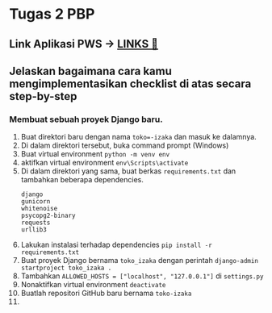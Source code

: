 # Tugas 2 PBP
## Link Aplikasi PWS -> [LINKS 🔗](http://muhammad-adiansyah-tokoizakaa.pbp.cs.ui.ac.id/)
## Jelaskan bagaimana cara kamu mengimplementasikan checklist di atas secara step-by-step
### Membuat sebuah proyek Django baru.
   1. Buat direktori baru dengan nama `toko=-izaka` dan masuk ke dalamnya.
   2. Di dalam direktori tersebut, buka command prompt (Windows)
   3. Buat virtual environment `python -m venv env`
   4. aktifkan virtual environment `env\Scripts\activate`
   5. Di dalam direktori yang sama, buat berkas `requirements.txt` dan tambahkan beberapa dependencies.
      ```
      django
      gunicorn
      whitenoise
      psycopg2-binary
      requests
      urllib3
      ```
   6. Lakukan instalasi terhadap dependencies `pip install -r requirements.txt`
   7. Buat proyek Django bernama `toko_izaka` dengan perintah `django-admin startproject toko_izaka .`
   8. Tambahkan `ALLOWED_HOSTS = ["localhost", "127.0.0.1"]` di `settings.py`
   9. Nonaktifkan virtual environment `deactivate`
   10. Buatlah repositori GitHub baru bernama `toko-izaka`
   11. 
